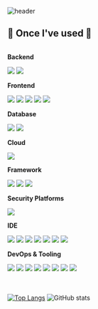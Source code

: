 ![header](https://capsule-render.vercel.app/api?type=Waving&color=BEE3BA&text=Jihye's%20Github&fontColor=808080&height=250&fontAlignY=40)

## 🔨 Once I've used 🔨
<div style="display:flex; flex-direction:column; align-items:flex-start;">
    <!-- Backend -->
    <p><strong>Backend</strong></p>
    <div>
        <img src="https://img.shields.io/badge/Java-007396?style=flat-square&logo=Java&logoColor=white"> 
        <img src="https://img.shields.io/badge/python-3776AB?style=flat-square&logo=python&logoColor=white"> 
    </div>
    <!-- Frontend -->
    <p><strong>Frontend</strong></p>
    <div>
        <img src="https://img.shields.io/badge/html5-E34F26?style=flat-square&logo=html5&logoColor=white"> 
        <img src="https://img.shields.io/badge/css-1572B6?style=flat-square&logo=css3&logoColor=white"> 
        <img src="https://img.shields.io/badge/javascript-F7DF1E?style=flat-square&logo=javascript&logoColor=black"> 
        <img src="https://img.shields.io/badge/bootstrap-7952B3?style=flat-square&logo=bootstrap&logoColor=white">
        <img src="https://img.shields.io/badge/TypeScript-007ACC?style=flat-square&logo=typescript&logoColor=white">
    </div>
    <!-- Database -->
    <p><strong>Database</strong></p>
    <div>
        <img src="https://img.shields.io/badge/mysql-4479A1?style=flat-square&logo=mysql&logoColor=white"> 
        <img src="https://img.shields.io/badge/firebase-FFCA28?style=flat-square&logo=firebase&logoColor=white">
    </div>
    <!-- Cloud -->
    <p><strong>Cloud</strong></p>
    <div>
         <img src="https://img.shields.io/badge/Amazon AWS-FF9900?style=flat-square&logo=amazonec2&logoColor=white"/>
    </div>
    <!-- Framework -->
    <p><strong>Framework</strong></p>
    <div>        
        <img src="https://img.shields.io/badge/Spring Boot-6DB33F?style=flat-square&logo=springboot&logoColor=black"/>
        <img src="https://img.shields.io/badge/React-20232A?style=flat-square&logo=react&logoColor=61DAFB">
        <img src="https://img.shields.io/badge/React_Native-20232A?style=flat-square&logo=react&logoColor=61DAFB">
    </div>
      <!-- Security Platforms -->
    <p><strong>Security Platforms</strong></p>
    <div>        
        <img src="https://img.shields.io/badge/Spring_Security-6DB33F?style=flat-square&logo=Spring-Security&logoColor=white"> 
    </div>
    <!-- IDE -->
    <p><strong>IDE</strong></p>
    <div>        
        <img src="https://img.shields.io/badge/IntelliJ_IDEA-000000.svg?style=flat-square&logo=intellij-idea&logoColor=white">
        <img src="https://img.shields.io/badge/Android_Studio-3DDC84?style=flat-square&logo=android-studio&logoColor=white"> 
        <img src="https://img.shields.io/badge/Colab-F9AB00?style=flat-square&logo=googlecolab&color=525252">
        <img src="https://img.shields.io/badge/Eclipse-2C2255?style=flat-square&logo=eclipse&logoColor=white">        
        <img src="https://img.shields.io/badge/PyCharm-000000.svg?&style=flat-square&logo=PyCharm&logoColor=white">
        <img src="https://img.shields.io/badge/Visual_Studio-5C2D91?style=flat-square&logo=visual%20studio&logoColor=white">
        <img src="https://img.shields.io/badge/Visual_Studio_Code-0078D4?style=flat-square&logo=visual%20studio%20code&logoColor=white">
    </div>
    <!-- DevOps & Tooling  -->
    <p><strong>DevOps & Tooling</strong></p>
    <div>
        <img src="https://img.shields.io/badge/docker-%230db7ed.svg?style=flat-square&logo=docker&logoColor=white"> 
        <img src="https://img.shields.io/badge/jenkins-D24939?style=flat-square&logo=jenkins&logoColor=white"> 
        <img src="https://img.shields.io/badge/rabbitmq-FF6600?style=flat-the-badge&logo=rabbitmq&logoColor=white">
        <img src="https://img.shields.io/badge/Kotlin-7F52FF?style=flat-square&logo=kotlin&logoColor=white">
        <img src="https://img.shields.io/badge/Gradle-02303A.svg?style=flat-square&logo=Gradle&logoColor=white">
        <img src="https://img.shields.io/badge/Postman-FF6C37?style=flat-square&logo=postman&logoColor=white">
        <img src="https://img.shields.io/badge/Trello-%23026AA7.svg?style=flat-square&logo=Trello&logoColor=white">
        <img src="https://img.shields.io/badge/Jira-0052CC?style=flat-square&logo=Jira&logoColor=white">
</div><br>
</div>


<br>
<div style="display:flex; flex-direction:column; align-items:flex-start;">

[![Top Langs](https://github-readme-stats.vercel.app/api/top-langs/?username=jihye0623)](https://github.com/anuraghazra/github-readme-stats)
![GitHub stats](https://github-readme-stats.vercel.app/api?username=jihye0623&show_icons=true&theme=transparent)


<!--
**Jihye0623/Jihye0623** is a ✨ _special_ ✨ repository because its `README.md` (this file) appears on your GitHub profile.

Here are some ideas to get you started:

- 🔭 I’m currently working on ...
- 🌱 I’m currently learning ...
- 👯 I’m looking to collaborate on ...
- 🤔 I’m looking for help with ...
- 💬 Ask me about ...
- 📫 How to reach me: ...
- 😄 Pronouns: ...
- ⚡ Fun fact: ...
-->
